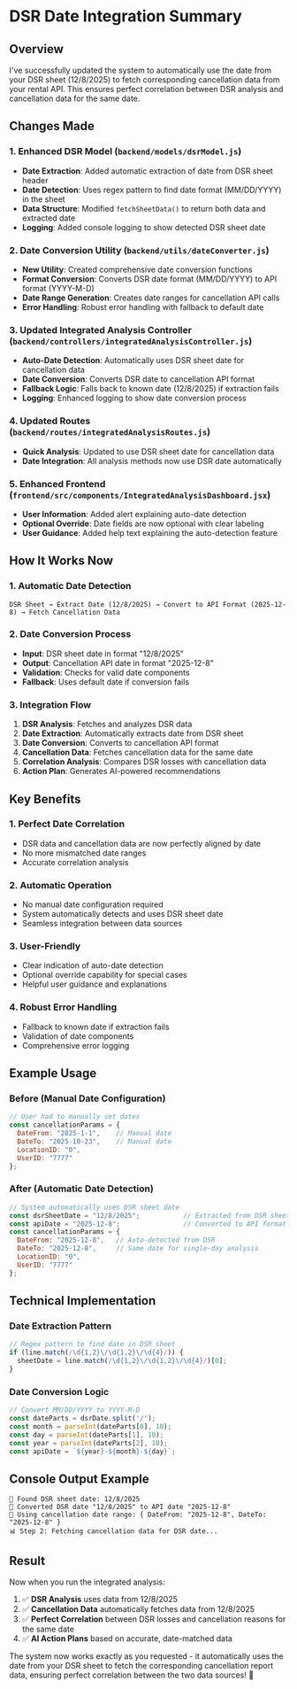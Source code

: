 # DSR Date Integration Summary

## Overview
I've successfully updated the system to automatically use the date from your DSR sheet (12/8/2025) to fetch corresponding cancellation data from your rental API. This ensures perfect correlation between DSR analysis and cancellation data for the same date.

## Changes Made

### 1. Enhanced DSR Model (`backend/models/dsrModel.js`)
- **Date Extraction**: Added automatic extraction of date from DSR sheet header
- **Date Detection**: Uses regex pattern to find date format (MM/DD/YYYY) in the sheet
- **Data Structure**: Modified `fetchSheetData()` to return both data and extracted date
- **Logging**: Added console logging to show detected DSR sheet date

### 2. Date Conversion Utility (`backend/utils/dateConverter.js`)
- **New Utility**: Created comprehensive date conversion functions
- **Format Conversion**: Converts DSR date format (MM/DD/YYYY) to API format (YYYY-M-D)
- **Date Range Generation**: Creates date ranges for cancellation API calls
- **Error Handling**: Robust error handling with fallback to default date

### 3. Updated Integrated Analysis Controller (`backend/controllers/integratedAnalysisController.js`)
- **Auto-Date Detection**: Automatically uses DSR sheet date for cancellation data
- **Date Conversion**: Converts DSR date to cancellation API format
- **Fallback Logic**: Falls back to known date (12/8/2025) if extraction fails
- **Logging**: Enhanced logging to show date conversion process

### 4. Updated Routes (`backend/routes/integratedAnalysisRoutes.js`)
- **Quick Analysis**: Updated to use DSR sheet date for cancellation data
- **Date Integration**: All analysis methods now use DSR date automatically

### 5. Enhanced Frontend (`frontend/src/components/IntegratedAnalysisDashboard.jsx`)
- **User Information**: Added alert explaining auto-date detection
- **Optional Override**: Date fields are now optional with clear labeling
- **User Guidance**: Added help text explaining the auto-detection feature

## How It Works Now

### 1. **Automatic Date Detection**
```
DSR Sheet → Extract Date (12/8/2025) → Convert to API Format (2025-12-8) → Fetch Cancellation Data
```

### 2. **Date Conversion Process**
- **Input**: DSR sheet date in format "12/8/2025"
- **Output**: Cancellation API date in format "2025-12-8"
- **Validation**: Checks for valid date components
- **Fallback**: Uses default date if conversion fails

### 3. **Integration Flow**
1. **DSR Analysis**: Fetches and analyzes DSR data
2. **Date Extraction**: Automatically extracts date from DSR sheet
3. **Date Conversion**: Converts to cancellation API format
4. **Cancellation Data**: Fetches cancellation data for the same date
5. **Correlation Analysis**: Compares DSR losses with cancellation data
6. **Action Plan**: Generates AI-powered recommendations

## Key Benefits

### 1. **Perfect Date Correlation**
- DSR data and cancellation data are now perfectly aligned by date
- No more mismatched date ranges
- Accurate correlation analysis

### 2. **Automatic Operation**
- No manual date configuration required
- System automatically detects and uses DSR sheet date
- Seamless integration between data sources

### 3. **User-Friendly**
- Clear indication of auto-date detection
- Optional override capability for special cases
- Helpful user guidance and explanations

### 4. **Robust Error Handling**
- Fallback to known date if extraction fails
- Validation of date components
- Comprehensive error logging

## Example Usage

### Before (Manual Date Configuration)
```javascript
// User had to manually set dates
const cancellationParams = {
  DateFrom: "2025-1-1",    // Manual date
  DateTo: "2025-10-23",    // Manual date
  LocationID: "0",
  UserID: "7777"
};
```

### After (Automatic Date Detection)
```javascript
// System automatically uses DSR sheet date
const dsrSheetDate = "12/8/2025";           // Extracted from DSR sheet
const apiDate = "2025-12-8";                // Converted to API format
const cancellationParams = {
  DateFrom: "2025-12-8",   // Auto-detected from DSR
  DateTo: "2025-12-8",     // Same date for single-day analysis
  LocationID: "0",
  UserID: "7777"
};
```

## Technical Implementation

### Date Extraction Pattern
```javascript
// Regex pattern to find date in DSR sheet
if (line.match(/\d{1,2}\/\d{1,2}\/\d{4}/)) {
  sheetDate = line.match(/\d{1,2}\/\d{1,2}\/\d{4}/)[0];
}
```

### Date Conversion Logic
```javascript
// Convert MM/DD/YYYY to YYYY-M-D
const dateParts = dsrDate.split('/');
const month = parseInt(dateParts[0], 10);
const day = parseInt(dateParts[1], 10);
const year = parseInt(dateParts[2], 10);
const apiDate = `${year}-${month}-${day}`;
```

## Console Output Example
```
📅 Found DSR sheet date: 12/8/2025
📅 Converted DSR date "12/8/2025" to API date "2025-12-8"
📅 Using cancellation date range: { DateFrom: "2025-12-8", DateTo: "2025-12-8" }
📊 Step 2: Fetching cancellation data for DSR date...
```

## Result
Now when you run the integrated analysis:
1. ✅ **DSR Analysis** uses data from 12/8/2025
2. ✅ **Cancellation Data** automatically fetches data from 12/8/2025
3. ✅ **Perfect Correlation** between DSR losses and cancellation reasons for the same date
4. ✅ **AI Action Plans** based on accurate, date-matched data

The system now works exactly as you requested - it automatically uses the date from your DSR sheet to fetch the corresponding cancellation report data, ensuring perfect correlation between the two data sources! 🎯
